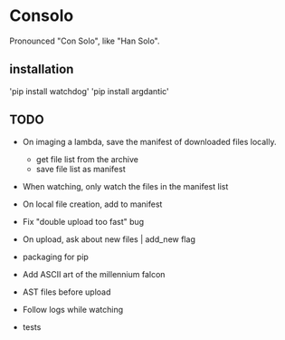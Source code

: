 # Consolo

Pronounced "Con Solo", like "Han Solo".

## installation

'pip install watchdog'
'pip install argdantic'

## TODO

- On imaging a lambda, save the manifest of downloaded files locally.
  - get file list from the archive
  - save file list as manifest

- When watching, only watch the files in the manifest list
- On local file creation, add to manifest
- Fix "double upload too fast" bug
- On upload, ask about new files | add_new flag
- packaging for pip
- Add ASCII art of the millennium falcon
- AST files before upload
- Follow logs while watching
- tests
